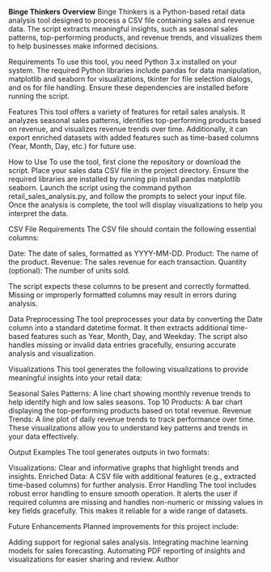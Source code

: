 **Binge Thinkers**
**Overview**
Binge Thinkers is a Python-based retail data analysis tool designed to process a CSV file containing sales and revenue data. The script extracts meaningful insights, such as seasonal sales patterns, top-performing products, and revenue trends, and visualizes them to help businesses make informed decisions.

Requirements
To use this tool, you need Python 3.x installed on your system. The required Python libraries include pandas for data manipulation, matplotlib and seaborn for visualizations, tkinter for file selection dialogs, and os for file handling. Ensure these dependencies are installed before running the script.

Features
This tool offers a variety of features for retail sales analysis. It analyzes seasonal sales patterns, identifies top-performing products based on revenue, and visualizes revenue trends over time. Additionally, it can export enriched datasets with added features such as time-based columns (Year, Month, Day, etc.) for future use.

How to Use
To use the tool, first clone the repository or download the script. Place your sales data CSV file in the project directory. Ensure the required libraries are installed by running pip install pandas matplotlib seaborn. Launch the script using the command python retail_sales_analysis.py, and follow the prompts to select your input file. Once the analysis is complete, the tool will display visualizations to help you interpret the data.

CSV File Requirements
The CSV file should contain the following essential columns:

Date: The date of sales, formatted as YYYY-MM-DD.
Product: The name of the product.
Revenue: The sales revenue for each transaction.
Quantity (optional): The number of units sold.

The script expects these columns to be present and correctly formatted. Missing or improperly formatted columns may result in errors during analysis.

Data Preprocessing
The tool preprocesses your data by converting the Date column into a standard datetime format. It then extracts additional time-based features such as Year, Month, Day, and Weekday. The script also handles missing or invalid data entries gracefully, ensuring accurate analysis and visualization.

Visualizations
This tool generates the following visualizations to provide meaningful insights into your retail data:

Seasonal Sales Patterns: A line chart showing monthly revenue trends to help identify high and low sales seasons.
Top 10 Products: A bar chart displaying the top-performing products based on total revenue.
Revenue Trends: A line plot of daily revenue trends to track performance over time.
These visualizations allow you to understand key patterns and trends in your data effectively.

Output Examples
The tool generates outputs in two formats:

Visualizations: Clear and informative graphs that highlight trends and insights.
Enriched Data: A CSV file with additional features (e.g., extracted time-based columns) for further analysis.
Error Handling
The tool includes robust error handling to ensure smooth operation. It alerts the user if required columns are missing and handles non-numeric or missing values in key fields gracefully. This makes it reliable for a wide range of datasets.

Future Enhancements
Planned improvements for this project include:

Adding support for regional sales analysis.
Integrating machine learning models for sales forecasting.
Automating PDF reporting of insights and visualizations for easier sharing and review.
Author
